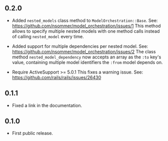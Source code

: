 ## 0.2.0

* Added `nested_models` class method to `ModelOrchestration::Base`.
  See: https://github.com/nsommer/model_orchestration/issues/1
  This method allows to specify multiple nested models with one method calls instead of calling `nested_model` every time.
  
* Added support for multiple dependencies per nested model.
  See: https://github.com/nsommer/model_orchestration/issues/2
  The class method `nested_model_dependency` now accepts an array as the `:to` key's value, containing multiple model identifiers the `:from` model depends on.
  
* Require ActiveSupport >= 5.0.1
  This fixes a warning issue.
  See: https://github.com/rails/rails/issues/26430

## 0.1.1

* Fixed a link in the documentation.

## 0.1.0

* First public release.